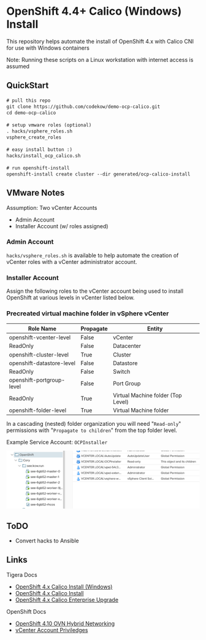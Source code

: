 # OpenShift 4.4+ Calico (Windows) Install

This repository helps automate the install of OpenShift 4.x
with Calico CNI for use with Windows containers

Note: Running these scripts on a Linux workstation with internet access is assumed

## QuickStart
```
# pull this repo
git clone https://github.com/codekow/demo-ocp-calico.git
cd demo-ocp-calico

# setup vmware roles (optional)
. hacks/vsphere_roles.sh
vsphere_create_roles

# easy install button :)
hacks/install_ocp_calico.sh

# run openshift-install
openshift-install create cluster --dir generated/ocp-calico-install
```

## VMware Notes

Assumption: Two vCenter Accounts
- Admin Account
- Installer Account (w/ roles assigned)

### Admin Account

`hacks/vsphere_roles.sh` is available to help automate the creation of vCenter roles with a vCenter administrator account.

### Installer Account

Assign the following roles to the vCenter account being used to install OpenShift at various levels in vCenter listed below.

### Precreated virtual machine folder in vSphere vCenter

Role Name | Propagate | Entity
--- | --- | ---
openshift-vcenter-level | False | vCenter
ReadOnly | False | Datacenter
openshift-cluster-level | True | Cluster
openshift-datastore-level | False | Datastore
ReadOnly | False | Switch
openshift-portgroup-level | False | Port Group
ReadOnly | True | Virtual Machine folder (Top Level)
openshift-folder-level | True | Virtual Machine folder

In a cascading (nested) folder organization you will need  "`Read-only`" permissions 
with "`Propagate to children`" from the top folder level.

Example Service Account: `OCPInstaller`

![Folder Tree Example](docs/folder-permissions.png)

## ToDO
- Convert hacks to Ansible

## Links

Tigera Docs
- [OpenShift 4.x Calico Install (Windows)](https://projectcalico.docs.tigera.io/getting-started/windows-calico/openshift/installation)
- [OpenShift 4.x Calico Install](https://docs.tigera.io/getting-started/openshift/installation)
- [OpenShift 4.x Calico Enterprise Upgrade](https://docs.tigera.io/maintenance/openshift-upgrade)

OpenShift Docs
- [OpenShift 4.10 OVN Hybrid Networking](https://docs.openshift.com/container-platform/4.10/networking/ovn_kubernetes_network_provider/configuring-hybrid-networking.html)
- [vCenter Account Priviledges](https://docs.openshift.com/container-platform/4.10/installing/installing_vsphere/installing-vsphere-installer-provisioned.html#installation-vsphere-installer-infra-requirements_installing-vsphere-installer-provisioned)
